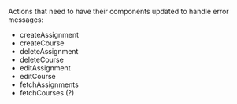 Actions that need to have their components updated to handle error messages:
  - createAssignment
  - createCourse
  - deleteAssignment
  - deleteCourse
  - editAssignment
  - editCourse
  - fetchAssignments
  - fetchCourses (?)
  